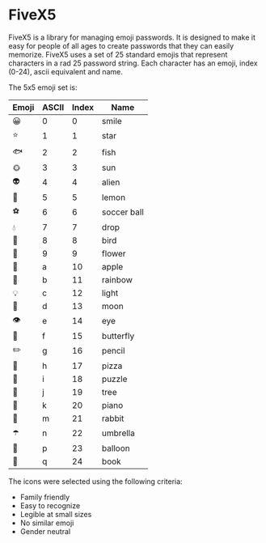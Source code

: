 # FiveX5

FiveX5 is a library for managing emoji passwords. It is designed to make it easy for people of all ages to create passwords that they
can easily memorize. FiveX5 uses a set of 25 standard emojis that represent characters in a rad 25 password string. Each character
has an emoji, index (0-24), ascii equivalent and name.

The 5x5 emoji set is:

| Emoji | ASCII | Index | Name |
| ----- | ----- | ----- | ---- |
| 😀 | 0 | 0 | smile |
| ⭐ | 1 | 1 | star |
| 🐟 | 2 | 2 | fish |
| 🌞 | 3 | 3 | sun |
| 👽 | 4 | 4 | alien |
| 🍋 | 5 | 5 | lemon |
| ⚽ | 6 | 6 | soccer ball |
| 💧 | 7 | 7 | drop |
| 🐤 | 8 | 8 | bird |
| 🌼 | 9 | 9 | flower |
| 🍎 | a | 10 | apple |
| 🌈 | b | 11 | rainbow |
| 💡 | c | 12 | light |
| 🌙 | d | 13 | moon |
| 👁 | e | 14 | eye |
| 🦋 | f | 15 | butterfly |
| ✏️ | g | 16 | pencil |
| 🍕 | h | 17 | pizza |
| 🧩 | i | 18 | puzzle |
| 🌲 | j | 19 | tree |
| 🎹 | k | 20 | piano |
| 🐇 | m | 21 | rabbit |
| ☂️ | n | 22 | umbrella |
| 🎈 | p | 23 | balloon |
| 📕 | q | 24 | book |

The icons were selected using the following criteria:
- Family friendly
- Easy to recognize
- Legible at small sizes
- No similar emoji
- Gender neutral



